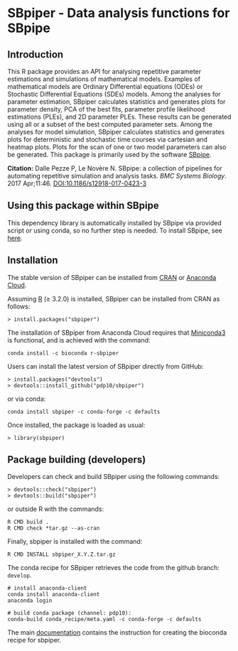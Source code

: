 # SBpiper - Data analysis functions for SBpipe

## Introduction
This R package provides an API for analysing repetitive parameter estimations and simulations of mathematical models. Examples of mathematical models are Ordinary Differential equations (ODEs) or Stochastic Differential Equations (SDEs) models. Among the analyses for parameter estimation, SBpiper calculates statistics and generates plots for parameter density, PCA of the best fits, parameter profile likelihood estimations (PLEs), and 2D parameter PLEs. These results can be generated using all or a subset of the best computed parameter sets. Among the analyses for model simulation, SBpiper calculates statistics and generates plots for deterministic and stochastic time courses via cartesian and heatmap plots. Plots for the scan of one or two model parameters can also be generated. This package is primarily used by the software [SBpipe](http://sbpipe.readthedocs.io).

**Citation:** Dalle Pezze P, Le Novère N. SBpipe: a collection of pipelines for automating repetitive
simulation and analysis tasks. *BMC Systems Biology*. 2017 Apr;11:46. [DOI:10.1186/s12918-017-0423-3](https://doi.org/10.1186/s12918-017-0423-3)


## Using this package within SBpipe
This dependency library is automatically installed by SBpipe via provided script or using conda, so no further step is needed. To install SBpipe, see [here](http://sbpipe.readthedocs.io). 


## Installation
The stable version of SBpiper can be installed from [CRAN](https://cran.r-project.org/package=sbpiper) 
or [Anaconda Cloud](https://anaconda.org/bioconda/r-sbpiper). 

Assuming [R](https://www.r-project.org/) (≥ 3.2.0) is installed, SBpiper can be installed from CRAN as follows: 
```
> install.packages("sbpiper")
```

The installation of SBpiper from Anaconda Cloud requires that [Miniconda3](https://conda.io/miniconda.html) 
is functional, and is achieved with the command: 
```
conda install -c bioconda r-sbpiper
```

Users can install the latest version of SBpiper directly from GitHub:
```
> install.packages("devtools")
> devtools::install_github("pdp10/sbpiper")
```

or via conda:
```
conda install sbpiper -c conda-forge -c defaults
```

Once installed, the package is loaded as usual:
```
> library(sbpiper)
```

## Package building (developers)
Developers can check and build SBpiper using the following commands: 
```
> devtools::check("sbpiper")
> devtools::build("sbpiper")
```

or outside R with the commands:
```
R CMD build .
R CMD check *tar.gz --as-cran
```

Finally, sbpiper is installed with the command: 
```
R CMD INSTALL sbpiper_X.Y.Z.tar.gz
```

The conda recipe for SBpiper retrieves the code from the github branch: `develop`. 
```
# install anaconda-client
conda install anaconda-client
anaconda login

# build conda package (channel: pdp10):
conda-build conda_recipe/meta.yaml -c conda-forge -c defaults
```
The main [documentation](http://sbpipe.readthedocs.io) contains the instruction for 
creating the bioconda recipe for sbpiper. 

